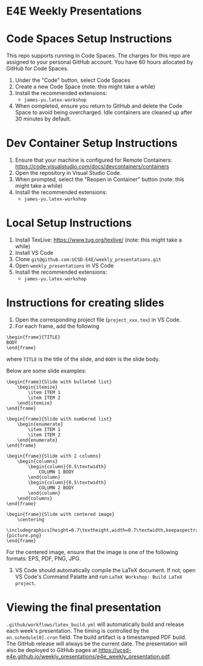 # E4E Weekly Presentations

# Code Spaces Setup Instructions
This repo supports running in Code Spaces. The charges for this repo are assigned to your personal GitHub account.  You have 60 hours allocated by GitHub for Code Spaces.
1. Under the "Code" button, select Code Spaces
2. Create a new Code Space (note: this might take a while)
3. Install the recommended extensions:
    - `james-yu.latex-workshop`
4. When completed, ensure you return to GitHub and delete the Code Space to avoid being overcharged.  Idle containers are cleaned up after 30 minutes by default.

# Dev Container Setup Instructions
1. Ensure that your machine is configured for Remote Containers: https://code.visualstudio.com/docs/devcontainers/containers
2. Open the repository in Visual Studio Code.
3. When prompted, select the "Reopen in Container" button (note: this might take a while)
4. Install the recommended extensions:
    - `james-yu.latex-workshop`

# Local Setup Instructions
1. Install TexLive: https://www.tug.org/texlive/ (note: this might take a while)
2. Install VS Code
3. Clone `git@github.com:UCSD-E4E/weekly_presentations.git`
4. Open `weekly_presentations` in VS Code
5. Install the recommended extensions:
    - `james-yu.latex-workshop`

# Instructions for creating slides
1. Open the corresponding project file (`project_xxx.tex`) in VS Code.
2. For each frame, add the following
```
\begin{frame}{TITLE}
BODY
\end{frame}
```
where `TITLE` is the title of the slide, and `BODY` is the slide body.

Below are some slide examples:
```
\begin{frame}{Slide with bulleted list}
    \begin{itemize}
        \item ITEM 1
        \item ITEM 2
    \end{itemize}
\end{frame}

\begin{frame}{Slide with numbered list}
    \begin{enumerate}
        \item ITEM 1
        \item ITEM 2
    \end{enumerate}
\end{frame}

\begin{frame}{Slide with 2 columns}
    \begin{columns}
        \begin{column}{0.5\textwidth}
            COLUMN 1 BODY
        \end{column}
        \begin{column}{0.5\textwidth}
            COLUMN 2 BODY
        \end{column}
    \end{columns}
\end{frame}

\begin{frame}{Slide with centered image}
    \centering
    \includegraphics[height=0.7\textheight,width=0.7\textwidth,keepaspectratio]{picture.png}
\end{frame}
```
For the centered image, ensure that the image is one of the following formats: EPS, PDF, PNG, JPG.

3. VS Code should automatically compile the LaTeX document.  If not, open VS Code's Command Palatte and run `LaTeX Workshop: Build LaTeX project`.

# Viewing the final presentation
`.github/workflows/latex_build.yml` will automatically build and release each week's presentation.  The timing is controlled by the `on.schedule[0].cron` field.  The build artifact is a timestamped PDF build.  The GitHub release will always be the current date.  The presentation will also be deployed to GitHub pages at https://ucsd-e4e.github.io/weekly_presentations/e4e_weekly_presentation.pdf.
